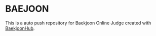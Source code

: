 # BAEJOON
This is a auto push repository for Baekjoon Online Judge created with [BaekjoonHub](https://github.com/BaekjoonHub/BaekjoonHub).
